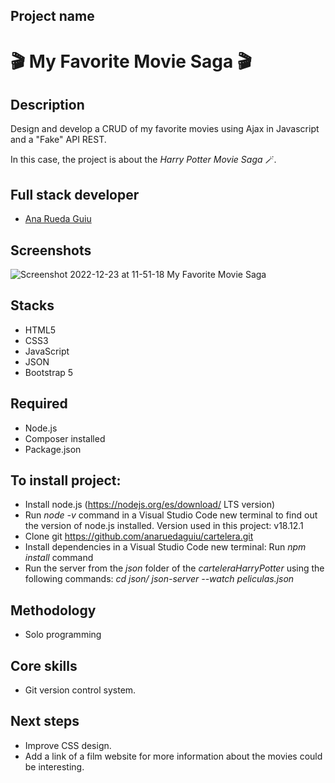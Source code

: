 ## Project name

<h1>🎬 My Favorite Movie Saga 🎬</h1>

## Description 

Design and develop a CRUD of my favorite movies using Ajax in Javascript and a "Fake" API REST.

In this case, the project is about the *Harry Potter Movie Saga* 🪄.

## Full stack developer
- [Ana Rueda Guiu](https://github.com/anaruedaguiu)

## Screenshots 

![Screenshot 2022-12-23 at 11-51-18 My Favorite Movie Saga](https://user-images.githubusercontent.com/117440372/209323961-ccadd8aa-dfd3-4e37-b49a-2a3106950550.png)

## Stacks 
* HTML5 
* CSS3 
* JavaScript
* JSON
* Bootstrap 5

## Required 
* Node.js
* Composer installed
* Package.json

## To install project: 
* Install node.js (https://nodejs.org/es/download/ LTS version)
* Run *node -v* command in a Visual Studio Code new terminal to find out the version of node.js installed. Version used in this project: v18.12.1  
* Clone git https://github.com/anaruedaguiu/cartelera.git
* Install dependencies in a Visual Studio Code new terminal: 
    Run *npm install* command 
* Run the server from the *json* folder of the *carteleraHarryPotter* using the following commands:
        *cd json/*
        *json-server --watch peliculas.json*

## Methodology 
* Solo programming

## Core skills
* Git version control system.

## Next steps 
* Improve CSS design.
* Add a link of a film website for more information about the movies could be interesting.
